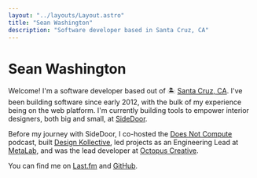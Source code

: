 ```yaml
---
layout: "../layouts/Layout.astro"
title: "Sean Washington"
description: "Software developer based in Santa Cruz, CA"
---
```


# Sean Washington

Welcome! I'm a software developer based out of 🏝 [Santa Cruz, CA](https://www.google.com/maps/place/Santa+Cruz,+CA/@36.9759548,-122.0824993,13z). I've been building software since early 2012, with the bulk of my experience being on the web platform. I'm currently building tools to empower interior designers, both big and small, at [SideDoor](https://onsidedoor.com).

Before my journey with SideDoor, I co-hosted the [Does Not Compute](https://spec.fm/podcasts/does-not-compute) podcast, built [Design Kollective](https://designkollective.com), led projects as an Engineering Lead at [MetaLab](https://metalab.com), and was the lead developer at [Octopus Creative](https://octopuscreative.com).

You can find me on [Last.fm](https://www.last.fm/user/seanwashbot) and [GitHub](https://github.com/seanwash).
